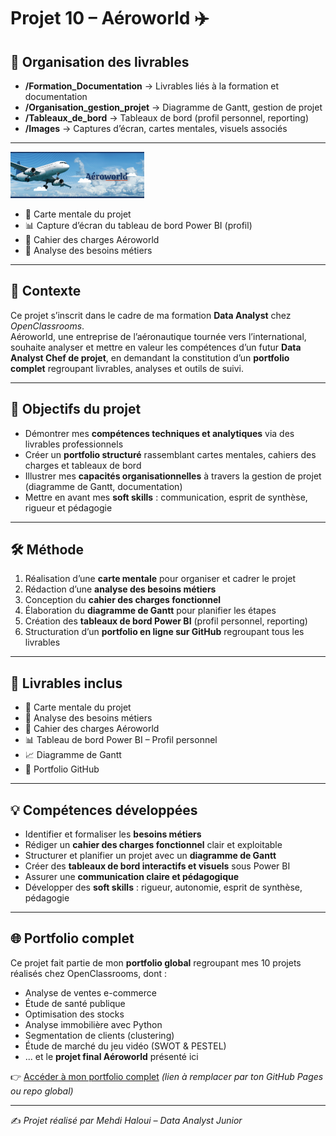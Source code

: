 # Projet 10 – Aéroworld ✈️

## 📂 Organisation des livrables
- **/Formation_Documentation** → Livrables liés à la formation et documentation  
- **/Organisation_gestion_projet** → Diagramme de Gantt, gestion de projet  
- **/Tableaux_de_bord** → Tableaux de bord (profil personnel, reporting)  
- **/Images** → Captures d’écran, cartes mentales, visuels associés  

---

![Logo Aéroworld](Logo%20aéroworld.png)
- 🧠 Carte mentale du projet  
- 📊 Capture d’écran du tableau de bord Power BI (profil)  
- 📑 Cahier des charges Aéroworld  
- 📝 Analyse des besoins métiers  

---

## 📌 Contexte
Ce projet s’inscrit dans le cadre de ma formation **Data Analyst** chez *OpenClassrooms*.  
Aéroworld, une entreprise de l’aéronautique tournée vers l’international, souhaite analyser et mettre en valeur les compétences d’un futur **Data Analyst Chef de projet**, en demandant la constitution d’un **portfolio complet** regroupant livrables, analyses et outils de suivi.

---

## 🎯 Objectifs du projet
- Démontrer mes **compétences techniques et analytiques** via des livrables professionnels  
- Créer un **portfolio structuré** rassemblant cartes mentales, cahiers des charges et tableaux de bord  
- Illustrer mes **capacités organisationnelles** à travers la gestion de projet (diagramme de Gantt, documentation)  
- Mettre en avant mes **soft skills** : communication, esprit de synthèse, rigueur et pédagogie  

---

## 🛠️ Méthode
1. Réalisation d’une **carte mentale** pour organiser et cadrer le projet  
2. Rédaction d’une **analyse des besoins métiers**  
3. Conception du **cahier des charges fonctionnel**  
4. Élaboration du **diagramme de Gantt** pour planifier les étapes  
5. Création des **tableaux de bord Power BI** (profil personnel, reporting)  
6. Structuration d’un **portfolio en ligne sur GitHub** regroupant tous les livrables  

---

## 📑 Livrables inclus
- 🧠 Carte mentale du projet  
- 📝 Analyse des besoins métiers  
- 📑 Cahier des charges Aéroworld  
- 📊 Tableau de bord Power BI – Profil personnel  
- 📈 Diagramme de Gantt  
- 📂 Portfolio GitHub  

---

## 💡 Compétences développées
- Identifier et formaliser les **besoins métiers**  
- Rédiger un **cahier des charges fonctionnel** clair et exploitable  
- Structurer et planifier un projet avec un **diagramme de Gantt**  
- Créer des **tableaux de bord interactifs et visuels** sous Power BI  
- Assurer une **communication claire et pédagogique**  
- Développer des **soft skills** : rigueur, autonomie, esprit de synthèse, pédagogie  

---

## 🌐 Portfolio complet
Ce projet fait partie de mon **portfolio global** regroupant mes 10 projets réalisés chez OpenClassrooms, dont :  
- Analyse de ventes e-commerce  
- Étude de santé publique  
- Optimisation des stocks  
- Analyse immobilière avec Python  
- Segmentation de clients (clustering)  
- Étude de marché du jeu vidéo (SWOT & PESTEL)  
- ... et le **projet final Aéroworld** présenté ici  

👉 [Accéder à mon portfolio complet](#) *(lien à remplacer par ton GitHub Pages ou repo global)*  

---
✍️ *Projet réalisé par Mehdi Haloui – Data Analyst Junior*
